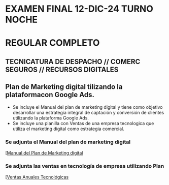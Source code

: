    # EXAMEN FINAL 12-DIC-24 TURNO NOCHE
   # REGULAR COMPLETO
   ## TECNICATURA DE DESPACHO // COMERC SEGUROS // RECURSOS DIGITALES
   
   ## Plan de Marketing digital tilizando la plataformacon Google Ads.

   * Se incluye el Manual del plan de marketing digital y tiene como objetivo desarrollar una estrategia integral de captación y conversión de clientes utilizando la plataforma Google Ads.
   * Se incluye una planilla con Ventas de una empresa tecnologica que utiliza el marketing digital como estrategia comercial.
   
   ### Se adjunta el Manual del plan de marketing digital
   [[Manual del Plan de Marketing digital](https://docs.google.com/document/d/11qyU3b0BLGhbValeqc3PE_izKUcK_pgsWltJNnGH1dE/edit?usp=sharing)
   
   ### Se adjunta las ventas en tecnología de empresa utilizando Plan
   [[Ventas Anuales Tecnológicas](https://docs.google.com/spreadsheets/d/18VW9R8W19s0K8uv6k_nYidOJ2_kWE7B_eFlEzR9SbAQ/edit?usp=sharing)
